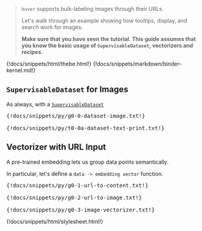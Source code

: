 > `hover` supports bulk-labeling images through their URLs.
>
> Let's walk through an example showing how tooltips, display, and search work for images.
>
> **Make sure that you have seen the tutorial. This guide assumes that you know the basic usage of `SupervisableDataset`, vectorizers and recipes.**

{!docs/snippets/html/thebe.html!}
{!docs/snippets/markdown/binder-kernel.md!}

## **`SupervisableDataset` for Images**

As always, with a [`SupervisableDataset`](../../reference/core-dataset/#hover.core.dataset.SupervisableDataset)

<pre data-executable>
{!docs/snippets/py/g0-0-dataset-image.txt!}

{!docs/snippets/py/t0-0a-dataset-text-print.txt!}
</pre>

## **Vectorizer with URL Input**

A pre-trained embedding lets us group data points semantically.

In particular, let's define a `data -> embedding vector` function.

<pre data-executable>
{!docs/snippets/py/g0-1-url-to-content.txt!}

{!docs/snippets/py/g0-2-url-to-image.txt!}

{!docs/snippets/py/g0-3-image-vectorizer.txt!}
</pre>


{!docs/snippets/html/stylesheet.html!}
